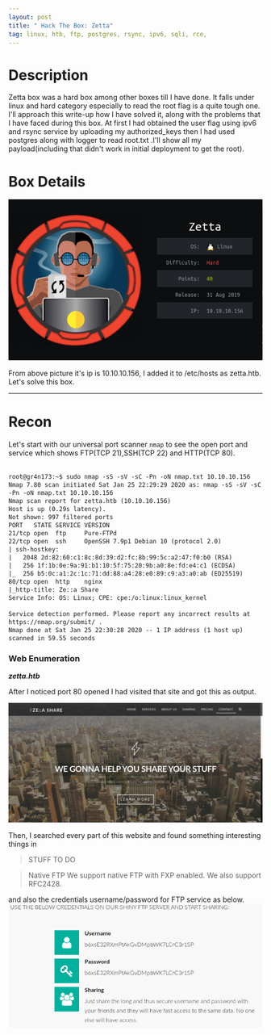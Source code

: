 ```yaml
---
layout: post
title: " Hack The Box: Zetta"
tag: linux, htb, ftp, postgres, rsync, ipv6, sqli, rce,
---
```




# Description

Zetta box was a hard box among other boxes till I have done. It falls under linux and hard category especially to read the root flag is a quite tough one. I'll approach this write-up how I have solved it, along with the problems that I have faced during this box. At first I had obtained the user flag using ipv6 and rsync service by uploading my authorized_keys then I had used postgres along with logger to read root.txt .I'll show all my payload(including that didn't work in initial deployment to get the root).

# Box Details

![description_box](/public/images/description_box.png)


From above picture it's ip is 10.10.10.156, I added it to /etc/hosts as zetta.htb. Let's solve this box.


---

# Recon

Let's start with our universal port scanner `nmap` to see the open port and service which shows FTP(TCP 21),SSH(TCP 22) and HTTP(TCP 80).


```shell

root@gr4n173:~$ sudo nmap -sS -sV -sC -Pn -oN nmap.txt 10.10.10.156
Nmap 7.80 scan initiated Sat Jan 25 22:29:29 2020 as: nmap -sS -sV -sC -Pn -oN nmap.txt 10.10.10.156
Nmap scan report for zetta.htb (10.10.10.156)
Host is up (0.29s latency).
Not shown: 997 filtered ports
PORT   STATE SERVICE VERSION
21/tcp open  ftp     Pure-FTPd
22/tcp open  ssh     OpenSSH 7.9p1 Debian 10 (protocol 2.0)
| ssh-hostkey: 
|   2048 2d:82:60:c1:8c:8d:39:d2:fc:8b:99:5c:a2:47:f0:b0 (RSA)
|   256 1f:1b:0e:9a:91:b1:10:5f:75:20:9b:a0:8e:fd:e4:c1 (ECDSA)
|_  256 b5:0c:a1:2c:1c:71:dd:88:a4:28:e0:89:c9:a3:a0:ab (ED25519)
80/tcp open  http    nginx
|_http-title: Ze::a Share
Service Info: OS: Linux; CPE: cpe:/o:linux:linux_kernel

Service detection performed. Please report any incorrect results at https://nmap.org/submit/ .
Nmap done at Sat Jan 25 22:30:28 2020 -- 1 IP address (1 host up) scanned in 59.55 seconds

```

### Web Enumeration
**_zetta.htb_**

After I noticed port 80 opened I had visited that site and got this as output.

![front_page](/public/images/front_page.jpg)

Then, I searched every part of this website and found something interesting things in 

> STUFF TO DO

> Native FTP We support native FTP with FXP enabled. We also support RFC2428.

and also the credentials username/password for FTP service as below.
![ftp_details](/public/images/ftp_details.jpg)